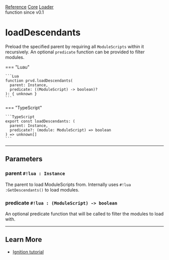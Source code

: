 <div class="ompdoc-api-breadcrumbs">
<a href="../../../">Reference</a>
<a href="../../">Core</a>
<a href="../">Loader</a>
</div>

<div class="ompdoc-api-tags">
<span>function</span>
<span>since v0.1</span>
</div>

# loadDescendants

Preload the specified parent by requiring all `ModuleScripts` within it
recursively. An optional `predicate` function can be provided to filter modules.

=== "Luau"

    ```Lua
    function prvd.loadDescendants(
      parent: Instance,
      predicate: ((ModuleScript) -> boolean)?
    ): { unknown }
    ```

=== "TypeScript"

    ```TypeScript
    export const loadDescendants: (
      parent: Instance,
      predicate?: (module: ModuleScript) => boolean
    ) => unknown[]
    ```

---

## Parameters

### parent `#!lua : Instance`

The parent to load ModuleScripts from. Internally uses `#!lua :GetDescendants()`
to load modules.

### predicate `#!lua : (ModuleScript) -> boolean`

An optional predicate function that will be called to filter the modules to load
with.

---

## Learn More

- [Ignition tutorial](../../../tutorials/fundamentals/ignition.md)
